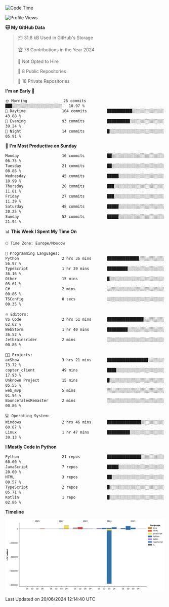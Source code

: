 <!--START_SECTION:waka-->
![Code Time](http://img.shields.io/badge/Code%20Time-374%20hrs%2015%20mins-blue)

![Profile Views](http://img.shields.io/badge/Profile%20Views-0-blue)

**🐱 My GitHub Data** 

> 📦 31.8 kB Used in GitHub's Storage 
 > 
> 🏆 78 Contributions in the Year 2024
 > 
> 🚫 Not Opted to Hire
 > 
> 📜 8 Public Repositories 
 > 
> 🔑 18 Private Repositories 
 > 
**I'm an Early 🐤** 

```text
🌞 Morning                26 commits          ███░░░░░░░░░░░░░░░░░░░░░░   10.97 % 
🌆 Daytime                104 commits         ███████████░░░░░░░░░░░░░░   43.88 % 
🌃 Evening                93 commits          ██████████░░░░░░░░░░░░░░░   39.24 % 
🌙 Night                  14 commits          █░░░░░░░░░░░░░░░░░░░░░░░░   05.91 % 
```
📅 **I'm Most Productive on Sunday** 

```text
Monday                   16 commits          ██░░░░░░░░░░░░░░░░░░░░░░░   06.75 % 
Tuesday                  21 commits          ██░░░░░░░░░░░░░░░░░░░░░░░   08.86 % 
Wednesday                45 commits          █████░░░░░░░░░░░░░░░░░░░░   18.99 % 
Thursday                 28 commits          ███░░░░░░░░░░░░░░░░░░░░░░   11.81 % 
Friday                   27 commits          ███░░░░░░░░░░░░░░░░░░░░░░   11.39 % 
Saturday                 48 commits          █████░░░░░░░░░░░░░░░░░░░░   20.25 % 
Sunday                   52 commits          █████░░░░░░░░░░░░░░░░░░░░   21.94 % 
```


📊 **This Week I Spent My Time On** 

```text
🕑︎ Time Zone: Europe/Moscow

💬 Programming Languages: 
Python                   2 hrs 36 mins       ██████████████░░░░░░░░░░░   56.97 % 
TypeScript               1 hr 39 mins        █████████░░░░░░░░░░░░░░░░   36.16 % 
Other                    15 mins             █░░░░░░░░░░░░░░░░░░░░░░░░   05.61 % 
C#                       2 mins              ░░░░░░░░░░░░░░░░░░░░░░░░░   00.86 % 
TSConfig                 0 secs              ░░░░░░░░░░░░░░░░░░░░░░░░░   00.35 % 

🔥 Editors: 
VS Code                  2 hrs 51 mins       ████████████████░░░░░░░░░   62.62 % 
WebStorm                 1 hr 40 mins        █████████░░░░░░░░░░░░░░░░   36.52 % 
Jetbrainsrider           2 mins              ░░░░░░░░░░░░░░░░░░░░░░░░░   00.86 % 

🐱‍💻 Projects: 
axShow                   3 hrs 21 mins       ██████████████████░░░░░░░   73.72 % 
copter_client            49 mins             ████░░░░░░░░░░░░░░░░░░░░░   17.93 % 
Unknown Project          15 mins             █░░░░░░░░░░░░░░░░░░░░░░░░   05.55 % 
web_mvp                  5 mins              ░░░░░░░░░░░░░░░░░░░░░░░░░   01.94 % 
BounceTalesRemaster      2 mins              ░░░░░░░░░░░░░░░░░░░░░░░░░   00.86 % 

💻 Operating System: 
Windows                  2 hrs 46 mins       ███████████████░░░░░░░░░░   60.87 % 
Linux                    1 hr 47 mins        ██████████░░░░░░░░░░░░░░░   39.13 % 
```

**I Mostly Code in Python** 

```text
Python                   21 repos            ███████████████░░░░░░░░░░   60.00 % 
JavaScript               7 repos             █████░░░░░░░░░░░░░░░░░░░░   20.00 % 
HTML                     3 repos             ██░░░░░░░░░░░░░░░░░░░░░░░   08.57 % 
TypeScript               2 repos             █░░░░░░░░░░░░░░░░░░░░░░░░   05.71 % 
Kotlin                   1 repo              █░░░░░░░░░░░░░░░░░░░░░░░░   02.86 % 
```



**Timeline**

![Lines of Code chart](https://raw.githubusercontent.com/adlemx/adlemx/main/assets/bar_graph.png)


 Last Updated on 20/06/2024 12:14:40 UTC
<!--END_SECTION:waka-->
